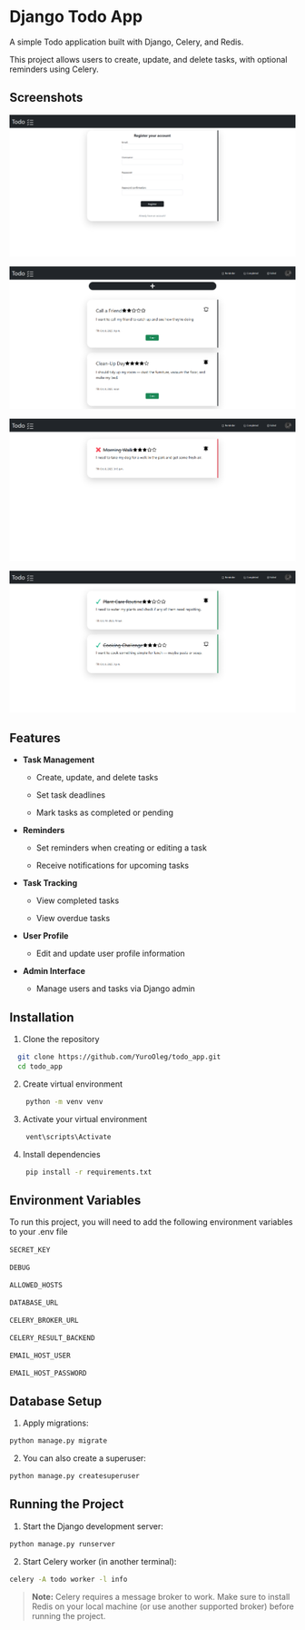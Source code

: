 # Django Todo App

A simple Todo application built with Django, Celery, and Redis.

This project allows users to create, update, and delete tasks, with optional reminders using Celery.

## Screenshots

![Register your account](screenshots/Screenshot_0.png)

![View current tasks](screenshots/Screenshot_1.png)

![Check failed tasks](screenshots/Screenshot_2.png)

![Check completed tasks](screenshots/Screenshot_3.png)


## Features

- __Task Management__

  - Create, update, and delete tasks

  - Set task deadlines

  - Mark tasks as completed or pending

- __Reminders__

  - Set reminders when creating or editing a task

  - Receive notifications for upcoming tasks

- __Task Tracking__

  - View completed tasks

  - View overdue tasks

- __User Profile__

  - Edit and update user profile information

- __Admin Interface__

  - Manage users and tasks via Django admin
## Installation

1. Clone the repository

```bash
  git clone https://github.com/YuroOleg/todo_app.git
  cd todo_app
```

2. Create virtual environment 

```bash
    python -m venv venv
```

3. Activate your virtual environment 

```bash
    vent\scripts\Activate
```
4. Install dependencies

```bash
    pip install -r requirements.txt
```
    
## Environment Variables

To run this project, you will need to add the following environment variables to your .env file

`SECRET_KEY`

`DEBUG`

`ALLOWED_HOSTS`

`DATABASE_URL`

`CELERY_BROKER_URL`

`CELERY_RESULT_BACKEND`

`EMAIL_HOST_USER`

`EMAIL_HOST_PASSWORD`


## Database Setup

1. Apply migrations:

```bash
python manage.py migrate
```

2. You can also create a superuser:

```bash
python manage.py createsuperuser
```
## Running the Project

1. Start the Django development server:

```bash
python manage.py runserver
```

2. Start Celery worker (in another terminal):

```bash
celery -A todo worker -l info
```

> **Note:** Celery requires a message broker to work. 
> Make sure to install Redis on your local machine (or use another supported broker) 
> before running the project.